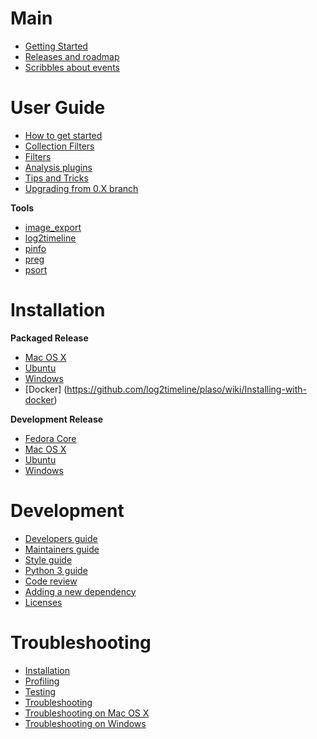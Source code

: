 # Main

* [Getting Started](https://github.com/log2timeline/plaso/wiki/Getting-Started)
* [Releases and roadmap](https://github.com/log2timeline/plaso/wiki/Releases-and-roadmap)
* [Scribbles about events](https://github.com/log2timeline/plaso/wiki/Scribbles-about-events)

# User Guide

* [How to get started](https://github.com/log2timeline/plaso/wiki/Users-Guide)
* [Collection Filters](https://github.com/log2timeline/plaso/wiki/Collection-Filters)
* [Filters](https://github.com/log2timeline/plaso/wiki/Filters)
* [Analysis plugins](https://github.com/log2timeline/plaso/wiki/Analysis-plugins)
* [Tips and Tricks](https://github.com/log2timeline/plaso/wiki/Tips-and-Tricks)
* [Upgrading from 0.X branch](https://github.com/log2timeline/plaso/wiki/Upgrading-From-0.x-Branch)

**Tools**

* [image_export](https://github.com/log2timeline/plaso/wiki/Using-image_export)
* [log2timeline](https://github.com/log2timeline/plaso/wiki/Using-log2timeline)
* [pinfo](https://github.com/log2timeline/plaso/wiki/Using-pinfo)
* [preg](https://github.com/log2timeline/plaso/wiki/Using-preg)
* [psort](https://github.com/log2timeline/plaso/wiki/Using-psort)

# Installation

**Packaged Release**

* [Mac OS X](https://github.com/log2timeline/plaso/wiki/Mac-OS-X-Packaged-Release)
* [Ubuntu](https://github.com/log2timeline/plaso/wiki/Ubuntu-Packaged-Release)
* [Windows](https://github.com/log2timeline/plaso/wiki/Windows-Packaged-Release)
* [Docker] (https://github.com/log2timeline/plaso/wiki/Installing-with-docker)

**Development Release**

* [Fedora Core](https://github.com/log2timeline/plaso/wiki/Development-release-Fedora-Core)
* [Mac OS X](https://github.com/log2timeline/plaso/wiki/Development-release-Mac-OS-X)
* [Ubuntu](https://github.com/log2timeline/plaso/wiki/Development-release-Ubuntu)
* [Windows](https://github.com/log2timeline/plaso/wiki/Development-release-Windows)

# Development

* [Developers guide](https://github.com/log2timeline/plaso/wiki/Developers-Guide)
* [Maintainers guide](https://github.com/log2timeline/plaso/wiki/Maintainers-guide)
* [Style guide](https://github.com/log2timeline/plaso/wiki/Style-guide)
* [Python 3 guide](https://github.com/log2timeline/plaso/wiki/Python-3-Guide)
* [Code review](https://github.com/log2timeline/plaso/wiki/Codereview)
* [Adding a new dependency](https://github.com/log2timeline/plaso/wiki/Adding-a-new-dependency)
* [Licenses](https://github.com/log2timeline/plaso/wiki/Licenses-dependencies)

# Troubleshooting

* [Installation](https://github.com/log2timeline/plaso/wiki/Troubleshooting-installation-issues)
* [Profiling](https://github.com/log2timeline/plaso/wiki/Profiling)
* [Testing](https://github.com/log2timeline/plaso/wiki/Testing)
* [Troubleshooting](https://github.com/log2timeline/plaso/wiki/Troubleshooting)
* [Troubleshooting on Mac OS X](https://github.com/log2timeline/plaso/wiki/Troubleshooting-Mac-OS-X)
* [Troubleshooting on Windows](https://github.com/log2timeline/plaso/wiki/Troubleshooting-Windows)